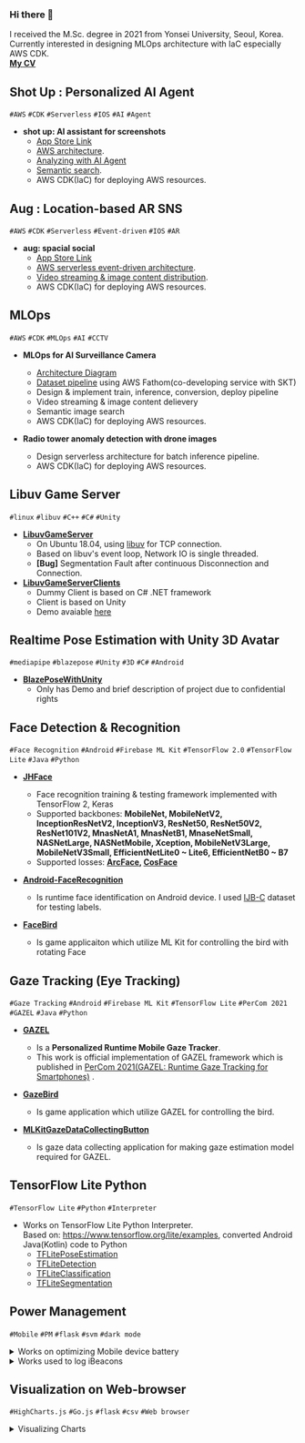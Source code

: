 ### Hi there 👋
I received the M.Sc. degree in 2021 from Yonsei University, Seoul, Korea. Currently interested in designing MLOps architecture with IaC especially AWS CDK.\
[**My CV**](https://github.com/joonb14/joonb14/blob/master/CV.md)

## Shot Up : Personalized AI Agent

<p>
	<code>#AWS</code>
	<code>#CDK</code>
	<code>#Serverless</code>
	<code>#IOS</code>
	<code>#AI</code>
	<code>#Agent</code>
</p>  

* **shot up: AI assistant for screenshots**
  * [App Store Link](https://apps.apple.com/us/app/shotup-ai/id6738339711)
  * [AWS architecture](https://github.com/joonb14/docs-joonb14/blob/main/ShotUp/shotup.png). 
  * [Analyzing with AI Agent](https://github.com/joonb14/docs-joonb14/blob/main/ShotUp/analyze_screenshot.png)
  * [Semantic search](https://github.com/joonb14/docs-joonb14/blob/main/ShotUp/search.png).
  * AWS CDK(IaC) for deploying AWS resources.

## Aug : Location-based AR SNS

<p>
	<code>#AWS</code>
	<code>#CDK</code>
	<code>#Serverless</code>
	<code>#Event-driven</code>
	<code>#IOS</code>
	<code>#AR</code>
</p>  

* **aug: spacial social**
  * [App Store Link](https://apps.apple.com/app/aug-spatial-social/id6464393167)
  * [AWS serverless event-driven architecture](https://github.com/joonb14/docs-joonb14/blob/main/Aug/aug.png). 
  * [Video streaming & image content distribution](https://github.com/joonb14/docs-joonb14/blob/main/Aug/aug-cdn.png).
  * AWS CDK(IaC) for deploying AWS resources.

## MLOps

<p>
	<code>#AWS</code>
	<code>#CDK</code>
	<code>#MLOps</code>
	<code>#AI</code>
	<code>#CCTV</code>
</p>  

* **MLOps for AI Surveillance Camera**
  * [Architecture Diagram](https://github.com/joonb14/docs-joonb14/blob/main/SKT/cvops.png)
  * [Dataset pipeline](https://github.com/joonb14/docs-joonb14/blob/main/SKT/sample-mgmt.jpg) using AWS Fathom(co-developing service with SKT)
  * Design & implement train, inference, conversion, deploy pipeline
  * Video streaming & image content delievery
  * Semantic image search
  * AWS CDK(IaC) for deploying AWS resources.

* **Radio tower anomaly detection with drone images**
  * Design serverless architecture for batch inference pipeline.
  * AWS CDK(IaC) for deploying AWS resources.

## Libuv Game Server

<p>
	<code>#linux</code>
	<code>#libuv</code>
	<code>#C++</code>
	<code>#C#</code>
	<code>#Unity</code>
</p>  

* **[LibuvGameServer](https://github.com/joonb14/LibuvGameServer)**
  * On Ubuntu 18.04, using [libuv](https://github.com/libuv/libuv) for TCP connection.
  * Based on libuv's event loop, Network IO is single threaded.
  * **[Bug]** Segmentation Fault after continuous Disconnection and Connection.
* **[LibuvGameServerClients](https://github.com/joonb14/LibuvGameServerClients)**
  * Dummy Client is based on C# .NET framework
  * Client is based on Unity
  * Demo avaiable [here](https://github.com/joonb14/LibuvGameServerClients) 

## Realtime Pose Estimation with Unity 3D Avatar

<p>
	<code>#mediapipe</code>
	<code>#blazepose</code>
	<code>#Unity</code>
	<code>#3D</code>
	<code>#C#</code>
	<code>#Android</code>
</p>  

* **[BlazePoseWithUnity](https://github.com/joonb14/BlazePoseWithUnity)**
  * Only has Demo and brief description of project due to confidential rights

## Face Detection & Recognition

<p>
	<code>#Face Recognition</code>
	<code>#Android</code>
	<code>#Firebase ML Kit</code>
	<code>#TensorFlow 2.0</code>
	<code>#TensorFlow Lite</code>
	<code>#Java</code>
	<code>#Python</code>
</p>  

* **[JHFace](https://github.com/joonb14/JHFace)**
  * Face recognition training & testing framework implemented with TensorFlow 2, Keras
  * Supported backbones: **MobileNet, MobileNetV2, InceptionResNetV2, InceptionV3, ResNet50, ResNet50V2, ResNet101V2, MnasNetA1, MnasNetB1, MnaseNetSmall, NASNetLarge, NASNetMobile, Xception, MobileNetV3Large, MobileNetV3Small, EfficientNetLite0 ~ Lite6, EfficientNetB0 ~ B7**
  * Supported losses: **[ArcFace](https://openaccess.thecvf.com/content_CVPR_2019/html/Deng_ArcFace_Additive_Angular_Margin_Loss_for_Deep_Face_Recognition_CVPR_2019_paper.html), [CosFace](https://openaccess.thecvf.com/content_cvpr_2018/html/Wang_CosFace_Large_Margin_CVPR_2018_paper.html)**

* **[Android-FaceRecognition](https://github.com/joonb14/Android-FaceRecognition)**
  * Is runtime face identification on Android device. I used [IJB-C](https://www.nist.gov/programs-projects/face-challenges) dataset for testing labels.

* **[FaceBird](https://github.com/joonb14/FaceBird)**
  * Is game applicaiton which utilize ML Kit for controlling the bird with rotating Face

## Gaze Tracking (Eye Tracking)
<p>
	<code>#Gaze Tracking</code>
	<code>#Android</code>
	<code>#Firebase ML Kit</code>
	<code>#TensorFlow Lite</code>
	<code>#PerCom 2021</code>
	<code>#GAZEL</code>
	<code>#Java</code>
	<code>#Python</code>
</p>

* <a href="https://github.com/joonb14/GAZEL.git"><b>GAZEL</b></a>
	
	* Is a <b>Personalized Runtime Mobile Gaze Tracker</b>.
	* This work is official implementation of GAZEL framework which is published in [PerCom 2021(GAZEL: Runtime Gaze Tracking for Smartphones)](http://www.percom.org/) .
* <a href="https://github.com/joonb14/GazeBird.git"><b>GazeBird</b></a>
	
	* Is game application which utilize GAZEL for controlling the bird.
* <a href="https://github.com/joonb14/MLKitGazeDataCollectingButton.git"><b>MLKitGazeDataCollectingButton</b></a>
	* Is gaze data collecting application for making gaze estimation model required for GAZEL.

## TensorFlow Lite Python
<p>
	<code>#TensorFlow Lite</code>
	<code>#Python</code>
	<code>#Interpreter</code>
</p>

* Works on TensorFlow Lite Python Interpreter. <br>
  Based on: https://www.tensorflow.org/lite/examples, converted Android Java(Kotlin) code to Python<br>
  * <a href="https://github.com/joonb14/TFLitePoseEstimation.git">TFLitePoseEstimation</a>
  * <a href="https://github.com/joonb14/TFLiteDetection.git">TFLiteDetection</a>
  * <a href="https://github.com/joonb14/TFLiteClassification.git">TFLiteClassification</a>
  * <a href="https://github.com/joonb14/TFLiteSegmentation.git">TFLiteSegmentation</a>

## Power Management
<p>
	<code>#Mobile</code>
	<code>#PM</code>
	<code>#flask</code>
	<code>#svm</code>
	<code>#dark mode</code>
</p>

<details>
<summary>Works on optimizing Mobile device battery</summary>
    <li> <a href="https://github.com/joonb14/Energy_Aware_UI_Design_Tool_ver2">Energy_Aware_UI_Design_Tool_ver2</a></li>
    <li><a href="https://github.com/joonb14/Energy_Aware_UI_Design_Tool.git">Energy_Aware_UI_Design_Tool</a></li>
    <li><a href="https://github.com/joonb14/Power_Usage_of_Pixel_XL_SVM_modeling">Power_Usage_of_Pixel_XL_SVM_modeling</a></li>
    <li> <a href="https://github.com/joonb14/Python3_Image_Clustering">Python3_Image_Clustering</a></li>
    <li> <a href="https://github.com/joonb14/Python3_Monsoon_ADB">Python3_Monsoon_ADB</a></li>
</details>

<details>
<summary>Works used to log iBeacons</summary>
    <li> <a href="https://github.com/joonb14/iBeaconLogging.git">iBeaconLogging</a></li>
</details>

## Visualization on Web-browser
<p>
	<code>#HighCharts.js</code>
	<code>#Go.js</code>
	<code>#flask</code>
	<code>#csv</code>
	<code>#Web browser</code>
</p>

<details>
<summary>Visualizing Charts</summary>
    <li> <a href="https://github.com/joonb14/Flask_Dynamic_Chart.git">Flask_Dynamic_Chart</a></li>
    <li> <a href="https://github.com/joonb14/CSV_to_Highcharts.git">CSV_to_Highcharts</a></li>
</details>
